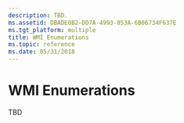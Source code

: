 ```yaml
---
description: TBD.
ms.assetid: DBADE0B2-DD7A-4993-853A-6B06734F637E
ms.tgt_platform: multiple
title: WMI Enumerations
ms.topic: reference
ms.date: 05/31/2018
---
```


# WMI Enumerations

TBD

 

 



